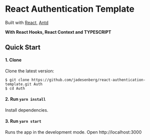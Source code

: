 # React Authentication Template

Built with [React](https://facebook.github.io/react/), [Antd](https://ant.design/)

**With React Hooks, React Context and TYPESCRIPT**

## Quick Start

#### 1. Clone

Clone the latest version:

```shell
$ git clone https://github.com/jadesenberg/react-authentication-template.git Auth
$ cd Auth
```

#### 2. Run `yarn install`

Install dependencies.

#### 3. Run `yarn start`

Runs the app in the development mode.
Open http://localhost:3000
